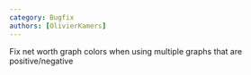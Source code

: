 ```yaml
---
category: Bugfix
authors: [OlivierKamers]
---
```


Fix net worth graph colors when using multiple graphs that are positive/negative
